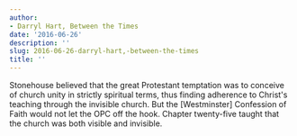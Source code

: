 ```yaml
---
author:
- Darryl Hart, Between the Times
date: '2016-06-26'
description: ''
slug: 2016-06-26-darryl-hart,-between-the-times
title: ''
---
```

Stonehouse believed that the great Protestant temptation was to conceive of church unity in strictly spiritual terms, thus finding adherence to Christ's teaching through the invisible church. But the [Westminster] Confession of Faith would not let the OPC off the hook. Chapter twenty-five taught that the church was both visible and invisible.



